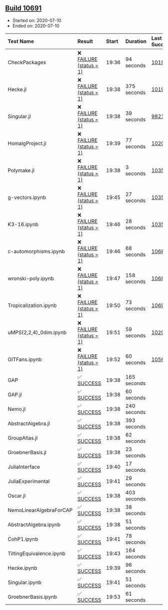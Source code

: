 ## [Build 10691](https://oscarci.mathematik.uni-kl.de/job/oscar/10691/)

* Started on: 2020-07-10
* Ended on: 2020-07-10

| Test Name    | Result | Start | Duration | Last Success | First Failure |
|:-------------|:-------|:------|:---------|:-------------|:--------------|
| CheckPackages | ❌ [FAILURE (status = 1)](https://oscarci.mathematik.uni-kl.de/job/oscar/10691/artifact/logs/build-10691/CheckPackages.log) | 19:36 | 94 seconds | [10197](https://oscarci.mathematik.uni-kl.de/job/oscar/10197/) | [10198](https://oscarci.mathematik.uni-kl.de/job/oscar/10198/) |
| Hecke.jl | ❌ [FAILURE (status = 1)](https://oscarci.mathematik.uni-kl.de/job/oscar/10691/artifact/logs/build-10691/Hecke.jl.log) | 19:38 | 375 seconds | [10197](https://oscarci.mathematik.uni-kl.de/job/oscar/10197/) | [10198](https://oscarci.mathematik.uni-kl.de/job/oscar/10198/) |
| Singular.jl | ❌ [FAILURE (status = 1)](https://oscarci.mathematik.uni-kl.de/job/oscar/10691/artifact/logs/build-10691/Singular.jl.log) | 19:38 | 39 seconds | [9821](https://oscarci.mathematik.uni-kl.de/job/oscar/9821/) | [9822](https://oscarci.mathematik.uni-kl.de/job/oscar/9822/) |
| HomalgProject.jl | ❌ [FAILURE (status = 1)](https://oscarci.mathematik.uni-kl.de/job/oscar/10691/artifact/logs/build-10691/HomalgProject.jl.log) | 19:39 | 77 seconds | [10209](https://oscarci.mathematik.uni-kl.de/job/oscar/10209/) | [10210](https://oscarci.mathematik.uni-kl.de/job/oscar/10210/) |
| Polymake.jl | ❌ [FAILURE (status = 1)](https://oscarci.mathematik.uni-kl.de/job/oscar/10691/artifact/logs/build-10691/Polymake.jl.log) | 19:38 | 3 seconds | [10356](https://oscarci.mathematik.uni-kl.de/job/oscar/10356/) | [10357](https://oscarci.mathematik.uni-kl.de/job/oscar/10357/) |
| g-vectors.ipynb | ❌ [FAILURE (status = 1)](https://oscarci.mathematik.uni-kl.de/job/oscar/10691/artifact/logs/build-10691/g-vectors.ipynb.log) | 19:45 | 27 seconds | [10356](https://oscarci.mathematik.uni-kl.de/job/oscar/10356/) | [10357](https://oscarci.mathematik.uni-kl.de/job/oscar/10357/) |
| K3-16.ipynb | ❌ [FAILURE (status = 1)](https://oscarci.mathematik.uni-kl.de/job/oscar/10691/artifact/logs/build-10691/K3-16.ipynb.log) | 19:46 | 28 seconds | [10356](https://oscarci.mathematik.uni-kl.de/job/oscar/10356/) | [10357](https://oscarci.mathematik.uni-kl.de/job/oscar/10357/) |
| c-automorphisms.ipynb | ❌ [FAILURE (status = 1)](https://oscarci.mathematik.uni-kl.de/job/oscar/10691/artifact/logs/build-10691/c-automorphisms.ipynb.log) | 19:46 | 68 seconds | [10689](https://oscarci.mathematik.uni-kl.de/job/oscar/10689/) | [10690](https://oscarci.mathematik.uni-kl.de/job/oscar/10690/) |
| wronski-poly.ipynb | ❌ [FAILURE (status = 1)](https://oscarci.mathematik.uni-kl.de/job/oscar/10691/artifact/logs/build-10691/wronski-poly.ipynb.log) | 19:47 | 158 seconds | [10688](https://oscarci.mathematik.uni-kl.de/job/oscar/10688/) | [10689](https://oscarci.mathematik.uni-kl.de/job/oscar/10689/) |
| Tropicalization.ipynb | ❌ [FAILURE (status = 1)](https://oscarci.mathematik.uni-kl.de/job/oscar/10691/artifact/logs/build-10691/Tropicalization.ipynb.log) | 19:50 | 73 seconds | [10690](https://oscarci.mathematik.uni-kl.de/job/oscar/10690/) | [10691](https://oscarci.mathematik.uni-kl.de/job/oscar/10691/) |
| uMPS(2,2,4)_0dim.ipynb | ❌ [FAILURE (status = 1)](https://oscarci.mathematik.uni-kl.de/job/oscar/10691/artifact/logs/build-10691/uMPS-2-2-4-_0dim.ipynb.log) | 19:51 | 59 seconds | [10209](https://oscarci.mathematik.uni-kl.de/job/oscar/10209/) | [10210](https://oscarci.mathematik.uni-kl.de/job/oscar/10210/) |
| GITFans.ipynb | ❌ [FAILURE (status = 1)](https://oscarci.mathematik.uni-kl.de/job/oscar/10691/artifact/logs/build-10691/GITFans.ipynb.log) | 19:52 | 60 seconds | [10566](https://oscarci.mathematik.uni-kl.de/job/oscar/10566/) | [10567](https://oscarci.mathematik.uni-kl.de/job/oscar/10567/) |
| GAP | ✅ [SUCCESS](https://oscarci.mathematik.uni-kl.de/job/oscar/10691/artifact/logs/build-10691/GAP.log) | 19:38 | 165 seconds |  |  |
| GAP.jl | ✅ [SUCCESS](https://oscarci.mathematik.uni-kl.de/job/oscar/10691/artifact/logs/build-10691/GAP.jl.log) | 19:38 | 60 seconds |  |  |
| Nemo.jl | ✅ [SUCCESS](https://oscarci.mathematik.uni-kl.de/job/oscar/10691/artifact/logs/build-10691/Nemo.jl.log) | 19:38 | 240 seconds |  |  |
| AbstractAlgebra.jl | ✅ [SUCCESS](https://oscarci.mathematik.uni-kl.de/job/oscar/10691/artifact/logs/build-10691/AbstractAlgebra.jl.log) | 19:38 | 393 seconds |  |  |
| GroupAtlas.jl | ✅ [SUCCESS](https://oscarci.mathematik.uni-kl.de/job/oscar/10691/artifact/logs/build-10691/GroupAtlas.jl.log) | 19:38 | 62 seconds |  |  |
| GroebnerBasis.jl | ✅ [SUCCESS](https://oscarci.mathematik.uni-kl.de/job/oscar/10691/artifact/logs/build-10691/GroebnerBasis.jl.log) | 19:38 | 23 seconds |  |  |
| JuliaInterface | ✅ [SUCCESS](https://oscarci.mathematik.uni-kl.de/job/oscar/10691/artifact/logs/build-10691/JuliaInterface.log) | 19:40 | 17 seconds |  |  |
| JuliaExperimental | ✅ [SUCCESS](https://oscarci.mathematik.uni-kl.de/job/oscar/10691/artifact/logs/build-10691/JuliaExperimental.log) | 19:41 | 29 seconds |  |  |
| Oscar.jl | ✅ [SUCCESS](https://oscarci.mathematik.uni-kl.de/job/oscar/10691/artifact/logs/build-10691/Oscar.jl.log) | 19:38 | 403 seconds |  |  |
| NemoLinearAlgebraForCAP | ✅ [SUCCESS](https://oscarci.mathematik.uni-kl.de/job/oscar/10691/artifact/logs/build-10691/NemoLinearAlgebraForCAP.log) | 19:38 | 38 seconds |  |  |
| AbstractAlgebra.ipynb | ✅ [SUCCESS](https://oscarci.mathematik.uni-kl.de/job/oscar/10691/artifact/logs/build-10691/AbstractAlgebra.ipynb.log) | 19:38 | 51 seconds |  |  |
| CohP1.ipynb | ✅ [SUCCESS](https://oscarci.mathematik.uni-kl.de/job/oscar/10691/artifact/logs/build-10691/CohP1.ipynb.log) | 19:41 | 78 seconds |  |  |
| TiltingEquivalence.ipynb | ✅ [SUCCESS](https://oscarci.mathematik.uni-kl.de/job/oscar/10691/artifact/logs/build-10691/TiltingEquivalence.ipynb.log) | 19:43 | 164 seconds |  |  |
| Hecke.ipynb | ✅ [SUCCESS](https://oscarci.mathematik.uni-kl.de/job/oscar/10691/artifact/logs/build-10691/Hecke.ipynb.log) | 19:39 | 98 seconds |  |  |
| Singular.ipynb | ✅ [SUCCESS](https://oscarci.mathematik.uni-kl.de/job/oscar/10691/artifact/logs/build-10691/Singular.ipynb.log) | 19:41 | 51 seconds |  |  |
| GroebnerBasis.ipynb | ✅ [SUCCESS](https://oscarci.mathematik.uni-kl.de/job/oscar/10691/artifact/logs/build-10691/GroebnerBasis.ipynb.log) | 19:53 | 61 seconds |  |  |
